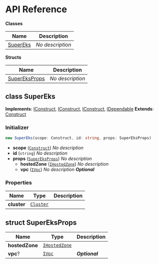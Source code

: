 # API Reference

**Classes**

Name|Description
----|-----------
[SuperEks](#superluminar-io-super-eks-supereks)|*No description*


**Structs**

Name|Description
----|-----------
[SuperEksProps](#superluminar-io-super-eks-supereksprops)|*No description*



## class SuperEks  <a id="superluminar-io-super-eks-supereks"></a>



__Implements__: [IConstruct](#constructs-iconstruct), [IConstruct](#aws-cdk-core-iconstruct), [IConstruct](#constructs-iconstruct), [IDependable](#aws-cdk-core-idependable)
__Extends__: [Construct](#aws-cdk-core-construct)

### Initializer




```ts
new SuperEks(scope: Construct, id: string, props: SuperEksProps)
```

* **scope** (<code>[Construct](#aws-cdk-core-construct)</code>)  *No description*
* **id** (<code>string</code>)  *No description*
* **props** (<code>[SuperEksProps](#superluminar-io-super-eks-supereksprops)</code>)  *No description*
  * **hostedZone** (<code>[IHostedZone](#aws-cdk-aws-route53-ihostedzone)</code>)  *No description* 
  * **vpc** (<code>[IVpc](#aws-cdk-aws-ec2-ivpc)</code>)  *No description* __*Optional*__



### Properties


Name | Type | Description 
-----|------|-------------
**cluster** | <code>[Cluster](#aws-cdk-aws-eks-cluster)</code> | <span></span>



## struct SuperEksProps  <a id="superluminar-io-super-eks-supereksprops"></a>






Name | Type | Description 
-----|------|-------------
**hostedZone** | <code>[IHostedZone](#aws-cdk-aws-route53-ihostedzone)</code> | <span></span>
**vpc**? | <code>[IVpc](#aws-cdk-aws-ec2-ivpc)</code> | __*Optional*__



